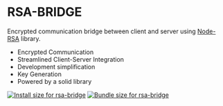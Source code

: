 # RSA-BRIDGE 

Encrypted communication bridge between client and server using [Node-RSA](https://www.npmjs.com/package/node-rsa) library.


* Encrypted Communication
* Streamlined Client-Server Integration
* Development simplification
* Key Generation
* Powered by a solid library

<a href="https://pkg-size.dev/rsa-bridge"><img src="https://pkg-size.dev/badge/install/254646" title="Install size for rsa-bridge"></a> <a href="https://pkg-size.dev/rsa-bridge"><img src="https://pkg-size.dev/badge/bundle/68049" title="Bundle size for rsa-bridge"></a>
